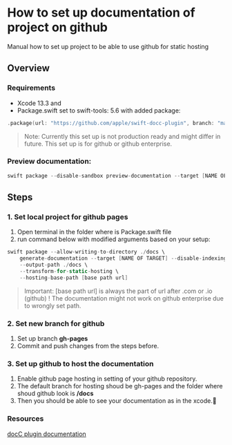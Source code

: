 # How to set up documentation of project on github

Manual how to set up project to be able to use github for static hosting

## Overview
### Requirements
- Xcode 13.3 and 
- Package.swift set to swift-tools: 5.6  with added package:
``` swift 
.package(url: "https://github.com/apple/swift-docc-plugin", branch: "main")
```
> Note: Currently this set up is not production ready and might differ in future.
This set up is for github or github enterprise.

### Preview documentation: 
```swift 
swift package --disable-sandbox preview-documentation --target [NAME OF TARGET]
```
## Steps
### 1. Set local project for github pages
1. Open terminal in the folder where is Package.swift file
2. run command below with modified arguments based on your setup: 
```swift
swift package --allow-writing-to-directory ./docs \
    generate-documentation --target [NAME OF TARGET] --disable-indexing \
    --output-path ./docs \
    --transform-for-static-hosting \
    --hosting-base-path [base path url]
```

> Important: 
[base path url] is always the part of url after .com or .io (github) ! The documentation might not work on github enterprise due to wrongly set path.

### 2. Set new branch for github
1. Set up branch **gh-pages** 
2. Commit and push changes from the steps before.

### 3. Set up github to host the documentation
1. Enable github page hosting in setting of your github repository.
2. The default branch for hosting shoud be gh-pages and the folder where shoud github look is **/docs**
3. Then you should be able to see your documentation as in the xcode.🎉

### Resources
[docC plugin documentation](https://apple.github.io/swift-docc-plugin/documentation/swiftdoccplugin/)
